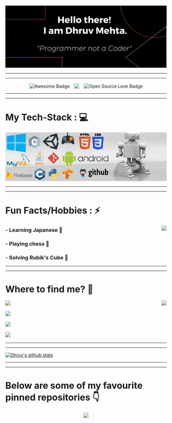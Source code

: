 ![Banner Image](https://github.com/Dhruv-194/Dhruv-194/blob/master/Images/GithubReadme%20BAnner%20long%20(1).png)

--- 



---

<div align="center">
<img align="center" src="https://cdn.rawgit.com/sindresorhus/awesome/d7305f38d29fed78fa85652e3a63e154dd8e8829/media/badge.svg" alt="Awesome Badge"/ hspace="10">
<img align="center" src="https://visitor-badge.glitch.me/badge?page_id=Dhruv-194.visitor-badge"/>
<img align="center" src="https://badges.frapsoft.com/os/v1/open-source.svg?v=103)" alt="Open Source Love Badge"/ hspace="10">

</div>


--- 



---
<!--
# What do I know? :bulb:

| Worked Domains | Description | 
| ---------------------------------------------------------------------------------------------------------------------- | --------------- | 
| <img src = "https://www.iconfinder.com/data/icons/ionicons/512/icon-game-controller-b-512.png" width="50" height="40"> | A budding game developer. Learning game development at University. Currently knows about Unity(C#) and have worked upon python's pygame library. | 
| <img src = "https://cdn.jsdelivr.net/npm/simple-icons@v3/icons/android.svg" width="50" height="40"> | Technically proficient with Android Mobile Development. I have a decent knowledge of using Android Studio (java) for creating apps.| 
| <img src = "https://cdn.jsdelivr.net/npm/simple-icons@v3/icons/opensourceinitiative.svg" width="50" height="40"> | Passionate about the community hence likes to give back to the field of interest by being an active open source contributor.|
| <img src = "https://www.iconfinder.com/data/icons/font-awesome/1792/pied-piper-alt-512.png" width="50" height="50"> | Excited to learn new technology. Have keen interest in the field of AI-ML. Learning ethical hacking as a hobby of interest. | 


--- 



---
-->

# My Tech-Stack : :computer:
<!--<img align="right" src="https://github.com/Dhruv-194/Dhruv-194/blob/master/Gifs/8740_developer_transparent.gif" />
<img src = "https://github.com/Dhruv-194/Dhruv-194/blob/master/Images/My%20TechStack.png" width = "300" height  = "250" /> -->
![My TecStack Banner](https://github.com/Dhruv-194/Dhruv-194/blob/master/Images/My%20Techstack%20Banner.png)



--- 



---

# Fun Facts/Hobbies : :zap:
<img align="right" src="https://emoji.gg/assets/emoji/2811_DanceAmongStick.gif" />

### - Learning Japanese :japanese_castle:
### - Playing chess :white_square_button:
### - Solving Rubik's Cube :100:


--- 



---

# Where to find me? :thinking:                
<img align="right" src="https://emoji.gg/assets/emoji/6738_WaddlingDuck.gif" />

<p><a href="https://twitter.com/wilder569"><img src= "https://img.shields.io/badge/twitter-%231DA1F2.svg?&style=for-the-badge&logo=twitter&logoColor=white"></a></p>
<p><a href="http://linkedin.com/in/dhruv-mehta-194dev/"><img src= "https://img.shields.io/badge/linkedin-%230077B5.svg?&style=for-the-badge&logo=linkedin&logoColor=white"></a></p>
<p><a href="https://dev.to/dhruv194"><img src= "https://img.shields.io/badge/DEV.TO-%230A0A0A.svg?&style=for-the-badge&logo=dev-dot-to&logoColor=white"></a></p>
<p><a href="https://gitlab.com/Dhruv194"><img src= "https://img.shields.io/badge/gitlab-%23330f63.svg?&style=for-the-badge&logo=gitlab&logoColor=white"></a></p>


--- 



---
[![Dhruv's github stats](https://github-readme-stats-git-master.dhruv-194.vercel.app/api?username=Dhruv-194)](https://github.com/Dhruv-194/github-readme-stats)


--- 



---
# Below are some of my favourite pinned repositories :point_down:

<div align="center">
<img align="center" src="https://emoji.gg/assets/emoji/7524_this_animated_bottom.gif">
 </div>
